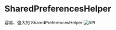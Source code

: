 # SharedPreferencesHelper
容易、强大的 SharedPreferencesHelper
![API](https://img.shields.io/badge/API-8%2B-brightgreen.svg?style=flat)
